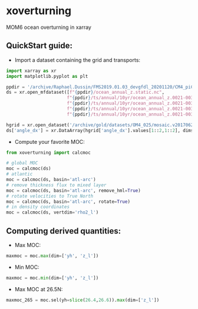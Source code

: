 # xoverturning
MOM6 ocean overturning in xarray

## QuickStart guide:

* Import a dataset containing the grid and transports:

```python
import xarray as xr
import matplotlib.pyplot as plt

ppdir = '/archive/Raphael.Dussin/FMS2019.01.03_devgfdl_20201120/CM4_piControl_c96_OM4p25_half_kdadd/gfdl.ncrc4-intel18-prod-openmp/pp/ocean_annual_z'
ds = xr.open_mfdataset([f"{ppdir}/ocean_annual_z.static.nc",
                       f"{ppdir}/ts/annual/10yr/ocean_annual_z.0021-0030.umo.nc",
                       f"{ppdir}/ts/annual/10yr/ocean_annual_z.0021-0030.vmo.nc",
                       f"{ppdir}/ts/annual/10yr/ocean_annual_z.0021-0030.uhml.nc",
                       f"{ppdir}/ts/annual/10yr/ocean_annual_z.0021-0030.vhml.nc"])

hgrid = xr.open_dataset('/archive/gold/datasets/OM4_025/mosaic.v20170622.unpacked/ocean_hgrid.nc')
ds['angle_dx'] = xr.DataArray(hgrid['angle_dx'].values[1::2,1::2], dims=('yh','xh'))
```

 * Compute your favorite MOC:

```python
from xoverturning import calcmoc

# global MOC
moc = calcmoc(ds)
# atlantic
moc = calcmoc(ds, basin='atl-arc')
# remove thickness flux to mixed layer
moc = calcmoc(ds, basin='atl-arc', remove_hml=True)
# rotate velocities to True North
moc = calcmoc(ds, basin='atl-arc', rotate=True)
# in density coordinates
moc = calcmoc(ds, vertdim='rho2_l')
```

## Computing derived quantities:

* Max MOC:

```python
maxmoc = moc.max(dim=['yh', 'z_l'])
```

* Min MOC:

```python
maxmoc = moc.min(dim=['yh', 'z_l'])
```

* Max MOC at 26.5N:

```python
maxmoc_265 = moc.sel(yh=slice(26.4,26.6)).max(dim=['z_l'])
```

